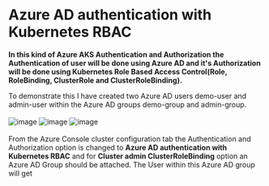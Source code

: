 # Azure AD authentication with Kubernetes RBAC

**In this kind of Azure AKS Authentication and Authorization the Authentication of user will be done using Azure AD and it's Authorization will be done using Kubernetes Role Based Access Control(Role, RoleBinding, ClusterRole and ClusterRoleBinding).**

To demonstrate this I have created two Azure AD users demo-user and admin-user within the Azure AD groups demo-group and admin-group.
<br><br/>
![image](https://github.com/singhritesh85/AKS-Authentication-Authorization/assets/56765895/abac96bc-9f97-4abe-887d-336ae6ff7e9b)
![image](https://github.com/singhritesh85/AKS-Authentication-Authorization/assets/56765895/e8a9cabb-2a08-43c1-9ed5-ba85c3dbb2b5)
![image](https://github.com/singhritesh85/AKS-Authentication-Authorization/assets/56765895/0b896a8f-d201-47ea-ab5f-07feeb3a68dc)
<br><br/>
From the Azure Console cluster configuration tab the Authentication and Authorization option is changed to **Azure AD authentication with Kubernetes RBAC** and for **Cluster admin ClusterRoleBinding** option an Azure AD Group should be attached. The User within this Azure AD group will get 
